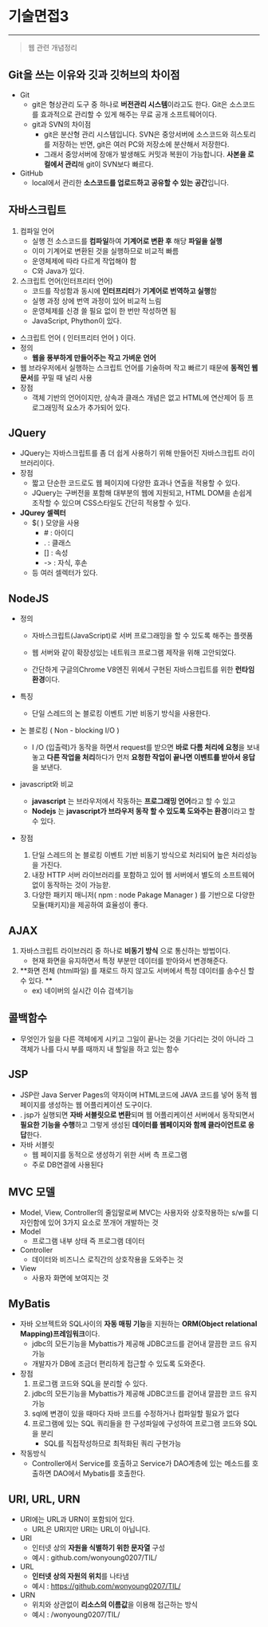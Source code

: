 # 기술면접3

---

> 웹 관련 개념정리 

## Git을 쓰는 이유와 깃과 깃허브의 차이점

- Git
  - git은 형상관리 도구 중 하나로 **버전관리 시스템**이라고도 한다. Git은 소스코드를 효과적으로 관리할 수 있게 해주는 무료 공개 소프트웨어이다. 
  - git과 SVN의 차이점
    - git은 분산형 관리 시스템입니다. SVN은 중앙서버에 소스코드와 히스토리를 저장하는 반면, git은 여러 PC와 저장소에 분산해서 저장한다.
    - 그래서 중앙서버에 장애가 발생해도 커밋과 복원이 가능합니다. **사본을 로컬에서 관리**해 git이 SVN보다 빠르다.
- GitHub
  - local에서 관리한 **소스코드를 업로드하고 공유할 수 있는 공간**입니다.



## 자바스크립트 

1. 컴파일 언어
   - 실행 전 소스코드를 **컴파일**하여 **기계어로 변환 후** 해당 **파일을 실행**
   - 이미 기계어로 변환된 것을 실행하므로 비교적 빠름
   - 운영체제에 따라 다르게 작업해야 함
   - C와 Java가 있다. 
2. 스크립트 언어(인터프리터 언어)
   - 코드를 작성함과 동시에 **인터프리터**가 **기계어로 번역하고 실행**함
   - 실행 과정 상에 번역 과정이 있어 비교적 느림
   - 운영체제를 신경 쓸 필요 없이 한 번만 작성하면 됨
   - JavaScript, Phython이 있다. 

- 스크립트 언어 ( 인터프리터 언어 ) 이다.
- 정의
  - **웹을 풍부하게 만들어주는 작고 가벼운 언어**
- 웹 브라우저에서 실행하는 스크립트 언어를 기술하며 작고 빠르기 때문에 **동적인 웹 문서**를 꾸밀 때 널리 사용
- 장점
  - 객체 기반의 언어이지만, 상속과 클래스 개념은 없고 HTML에 연산제어 등 프로그래밍적 요소가 추가되어 있다. 



## JQuery

- JQuery는 자바스크립트를 좀 더 쉽게 사용하기 위해 만들어진 자바스크립트 라이브러리이다.
- 장점
  - 짧고 단순한 코드로도 웹 페이지에 다양한 효과나 연출을 적용할 수 있다.
  - JQuery는 구버전을 포함해 대부분의 웹에 지원되고, HTML DOM을 손쉽게 조작할 수 있으며 CSS스타일도 간단히 적용할 수 있다.
- **JQurey 셀렉터**
  - $( ) 모양을 사용
    - \# : 아이디
    - \. : 클래스
    - [] : 속성
    - -> : 자식, 후손
  - 등 여러 셀렉터가 있다.



## NodeJS 

- 정의

  - 자바스크립트(JavaScript)로 서버 프로그래밍을 할 수 있도록 해주는 플랫폼

  - 웹 서버와 같이 확장성있는 네트워크 프로그램 제작을 위해 고안되었다.
  - 간단하게 구글의Chrome V8엔진 위에서 구현된 자바스크립트를 위한 **런타임 환경**이다.

- 특징 

  - 단일 스레드의 논 블로킹 이벤트 기반 비동기 방식을 사용한다. 

- 논 블로킹 ( Non - blocking  I/O )

  - I /O (입출력)가 동작을 하면서 request를 받으면 **바로 다름 처리에 요청**을 보내놓고 **다른 작업을 처리**하다가 먼저 **요청한 작업이 끝나면 이벤트를 받아서 응답**을 보낸다. 

- javascript와 비교

  - **javascript** 는 브라우저에서 작동하는 **프로그래밍 언어**라고 할 수 있고
  - **Nodejs** 는 **javascript가 브라우저 동작 할 수 있도록 도와주는 환경**이라고 할 수 있다.

- 장점

  1. 단일 스레드의 논 블로킹 이벤트 기반 비동기 방식으로 처리되어 높은 처리성능을 가진다. 
  2. 내장 HTTP 서버 라이브러리를 포함하고 있어 웹 서버에서 별도의 소프트웨어 없이 동작하는 것이 가능핟. 
  3. 다양한 패키지 매니저( npm : node Pakage Manager ) 를 기반으로 다양한 모듈(패키지)을 제공하여 효율성이 좋다. 



## AJAX

1. 자바스크립트 라이브러리 중 하나로 **비동기 방식** 으로 통신하는 방법이다.
   - 현재 화면을 유지하면서 특정 부분만 데이터를 받아와서 변경해준다. 
2. **화면 전체 (html파일) 를 재로드 하지 않고도 서버에서 특정 데이터를 송수신 할 수 있다. **
   - ex) 네이버의 실시간 이슈 검색기능



## 콜백함수

- 무엇인가 일을 다른 객체에게 시키고 그일이 끝나는 것을 기다리는 것이 아니라 그 객체가 나를 다시 부를 때까지 내 할일을 하고 있는 함수



## JSP

- JSP란 Java Server Pages의 약자이며 HTML코드에 JAVA 코드를 넣어 동적 웹페이지를 생성하는 웹 어플리케이션 도구이다. 
- . jsp가 실행되면 **자바 서블릿으로 변환**되며 웹 어플리케이션 서버에서 동작되면서 **필요한 기능을 수행**하고 그렇게 생성된 **데이터를 웹페이지와 함께 클라이언트로 응답**한다.
- 자바 서블릿 
  - 웹 페이지를 동적으로 생성하기 위한 서버 측 프로그램
  - 주로 DB연결에 사용된다 



## MVC 모델

- Model, View, Controller의 줄임말로써 MVC는 사용자와 상호작용하는 s/w를 디자인함에 있어 3가지 요소로 쪼개어 개발하는 것 
- Model
  - 프로그램 내부 상태 즉 프로그램 데이터
- Controller
  - 데이터와 비즈니스 로직간의 상호작용을 도와주는 것 
- View
  - 사용자 화면에 보여지는 것 



## MyBatis

- 자바 오브젝트와 SQL사이의 **자동 매핑 기능**을 지원하는 **ORM(Object relational Mapping)프레임워크**이다.
  - jdbc의 모든기능을 Mybattis가 제공해 JDBC코드를 걷어내 깔끔한 코드 유지가능 
  - 개발자가 DB에 조금더 편리하게 접근할 수 있도록 도와준다. 
- 장점
  1. 프로그램 코드와 SQL을 분리할 수 있다.
  2. jdbc의 모든기능을 Mybattis가 제공해 JDBC코드를 걷어내 깔끔한 코드 유지가능 
  3. sql에 변경이 있을 때마다 자바 코드를 수정하거나 컴파일할 필요가 없다
  4. 프로그램에 있는 SQL 쿼리들을 한 구성파일에 구성하여 프로그램 코드와 SQL을 분리
     - SQL를 직접작성하므로 최적화된 쿼리 구현가능
- 작동방식 
  - Controller에서 Service를 호출하고 Service가 DAO계층에 있는 메소드를 호출하면 DAO에서 Mybatis를 호출한다.



## URI, URL, URN

- URI에는 URL과 URN이 포함되어 있다.
  - URL은 URI지만 URI는 URL이 아닙니다.
- URI
  - 인터넷 상의 **자원을 식별하기 위한 문자열** 구성
  - 예시 : github.com/wonyoung0207/TIL/
- URL
  - **인터넷 상의 자원의 위치**를 나타냄
  - 예시 : https://github.com/wonyoung0207/TIL/
- URN
  - 위치와 상관없이 **리소스의 이름값**을 이용해 접근하는 방식
  - 예시 : /wonyoung0207/TIL/
